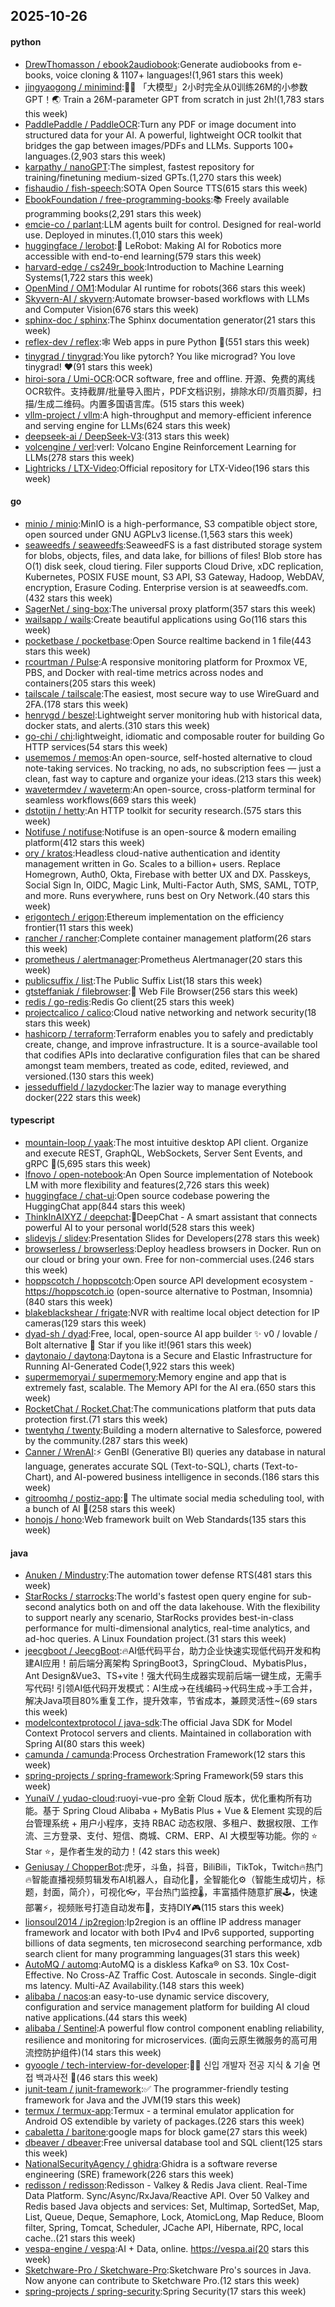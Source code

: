 ## 2025-10-26

#### python
* [DrewThomasson / ebook2audiobook](https://github.com/DrewThomasson/ebook2audiobook):Generate audiobooks from e-books, voice cloning & 1107+ languages!(1,961 stars this week)
* [jingyaogong / minimind](https://github.com/jingyaogong/minimind):🚀🚀 「大模型」2小时完全从0训练26M的小参数GPT！🌏 Train a 26M-parameter GPT from scratch in just 2h!(1,783 stars this week)
* [PaddlePaddle / PaddleOCR](https://github.com/PaddlePaddle/PaddleOCR):Turn any PDF or image document into structured data for your AI. A powerful, lightweight OCR toolkit that bridges the gap between images/PDFs and LLMs. Supports 100+ languages.(2,903 stars this week)
* [karpathy / nanoGPT](https://github.com/karpathy/nanoGPT):The simplest, fastest repository for training/finetuning medium-sized GPTs.(1,270 stars this week)
* [fishaudio / fish-speech](https://github.com/fishaudio/fish-speech):SOTA Open Source TTS(615 stars this week)
* [EbookFoundation / free-programming-books](https://github.com/EbookFoundation/free-programming-books):📚 Freely available programming books(2,291 stars this week)
* [emcie-co / parlant](https://github.com/emcie-co/parlant):LLM agents built for control. Designed for real-world use. Deployed in minutes.(1,010 stars this week)
* [huggingface / lerobot](https://github.com/huggingface/lerobot):🤗 LeRobot: Making AI for Robotics more accessible with end-to-end learning(579 stars this week)
* [harvard-edge / cs249r_book](https://github.com/harvard-edge/cs249r_book):Introduction to Machine Learning Systems(1,722 stars this week)
* [OpenMind / OM1](https://github.com/OpenMind/OM1):Modular AI runtime for robots(366 stars this week)
* [Skyvern-AI / skyvern](https://github.com/Skyvern-AI/skyvern):Automate browser-based workflows with LLMs and Computer Vision(676 stars this week)
* [sphinx-doc / sphinx](https://github.com/sphinx-doc/sphinx):The Sphinx documentation generator(21 stars this week)
* [reflex-dev / reflex](https://github.com/reflex-dev/reflex):🕸️ Web apps in pure Python 🐍(551 stars this week)
* [tinygrad / tinygrad](https://github.com/tinygrad/tinygrad):You like pytorch? You like micrograd? You love tinygrad! ❤️(91 stars this week)
* [hiroi-sora / Umi-OCR](https://github.com/hiroi-sora/Umi-OCR):OCR software, free and offline. 开源、免费的离线OCR软件。支持截屏/批量导入图片，PDF文档识别，排除水印/页眉页脚，扫描/生成二维码。内置多国语言库。(515 stars this week)
* [vllm-project / vllm](https://github.com/vllm-project/vllm):A high-throughput and memory-efficient inference and serving engine for LLMs(624 stars this week)
* [deepseek-ai / DeepSeek-V3](https://github.com/deepseek-ai/DeepSeek-V3):(313 stars this week)
* [volcengine / verl](https://github.com/volcengine/verl):verl: Volcano Engine Reinforcement Learning for LLMs(278 stars this week)
* [Lightricks / LTX-Video](https://github.com/Lightricks/LTX-Video):Official repository for LTX-Video(196 stars this week)

#### go
* [minio / minio](https://github.com/minio/minio):MinIO is a high-performance, S3 compatible object store, open sourced under GNU AGPLv3 license.(1,563 stars this week)
* [seaweedfs / seaweedfs](https://github.com/seaweedfs/seaweedfs):SeaweedFS is a fast distributed storage system for blobs, objects, files, and data lake, for billions of files! Blob store has O(1) disk seek, cloud tiering. Filer supports Cloud Drive, xDC replication, Kubernetes, POSIX FUSE mount, S3 API, S3 Gateway, Hadoop, WebDAV, encryption, Erasure Coding. Enterprise version is at seaweedfs.com.(432 stars this week)
* [SagerNet / sing-box](https://github.com/SagerNet/sing-box):The universal proxy platform(357 stars this week)
* [wailsapp / wails](https://github.com/wailsapp/wails):Create beautiful applications using Go(116 stars this week)
* [pocketbase / pocketbase](https://github.com/pocketbase/pocketbase):Open Source realtime backend in 1 file(443 stars this week)
* [rcourtman / Pulse](https://github.com/rcourtman/Pulse):A responsive monitoring platform for Proxmox VE, PBS, and Docker with real-time metrics across nodes and containers(205 stars this week)
* [tailscale / tailscale](https://github.com/tailscale/tailscale):The easiest, most secure way to use WireGuard and 2FA.(178 stars this week)
* [henrygd / beszel](https://github.com/henrygd/beszel):Lightweight server monitoring hub with historical data, docker stats, and alerts.(310 stars this week)
* [go-chi / chi](https://github.com/go-chi/chi):lightweight, idiomatic and composable router for building Go HTTP services(54 stars this week)
* [usememos / memos](https://github.com/usememos/memos):An open-source, self-hosted alternative to cloud note-taking services. No tracking, no ads, no subscription fees — just a clean, fast way to capture and organize your ideas.(213 stars this week)
* [wavetermdev / waveterm](https://github.com/wavetermdev/waveterm):An open-source, cross-platform terminal for seamless workflows(669 stars this week)
* [dstotijn / hetty](https://github.com/dstotijn/hetty):An HTTP toolkit for security research.(575 stars this week)
* [Notifuse / notifuse](https://github.com/Notifuse/notifuse):Notifuse is an open-source & modern emailing platform(412 stars this week)
* [ory / kratos](https://github.com/ory/kratos):Headless cloud-native authentication and identity management written in Go. Scales to a billion+ users. Replace Homegrown, Auth0, Okta, Firebase with better UX and DX. Passkeys, Social Sign In, OIDC, Magic Link, Multi-Factor Auth, SMS, SAML, TOTP, and more. Runs everywhere, runs best on Ory Network.(40 stars this week)
* [erigontech / erigon](https://github.com/erigontech/erigon):Ethereum implementation on the efficiency frontier(11 stars this week)
* [rancher / rancher](https://github.com/rancher/rancher):Complete container management platform(26 stars this week)
* [prometheus / alertmanager](https://github.com/prometheus/alertmanager):Prometheus Alertmanager(20 stars this week)
* [publicsuffix / list](https://github.com/publicsuffix/list):The Public Suffix List(18 stars this week)
* [gtsteffaniak / filebrowser](https://github.com/gtsteffaniak/filebrowser):📂 Web File Browser(256 stars this week)
* [redis / go-redis](https://github.com/redis/go-redis):Redis Go client(25 stars this week)
* [projectcalico / calico](https://github.com/projectcalico/calico):Cloud native networking and network security(18 stars this week)
* [hashicorp / terraform](https://github.com/hashicorp/terraform):Terraform enables you to safely and predictably create, change, and improve infrastructure. It is a source-available tool that codifies APIs into declarative configuration files that can be shared amongst team members, treated as code, edited, reviewed, and versioned.(130 stars this week)
* [jesseduffield / lazydocker](https://github.com/jesseduffield/lazydocker):The lazier way to manage everything docker(222 stars this week)

#### typescript
* [mountain-loop / yaak](https://github.com/mountain-loop/yaak):The most intuitive desktop API client. Organize and execute REST, GraphQL, WebSockets, Server Sent Events, and gRPC 🦬(5,695 stars this week)
* [lfnovo / open-notebook](https://github.com/lfnovo/open-notebook):An Open Source implementation of Notebook LM with more flexibility and features(2,726 stars this week)
* [huggingface / chat-ui](https://github.com/huggingface/chat-ui):Open source codebase powering the HuggingChat app(844 stars this week)
* [ThinkInAIXYZ / deepchat](https://github.com/ThinkInAIXYZ/deepchat):🐬DeepChat - A smart assistant that connects powerful AI to your personal world(528 stars this week)
* [slidevjs / slidev](https://github.com/slidevjs/slidev):Presentation Slides for Developers(278 stars this week)
* [browserless / browserless](https://github.com/browserless/browserless):Deploy headless browsers in Docker. Run on our cloud or bring your own. Free for non-commercial uses.(246 stars this week)
* [hoppscotch / hoppscotch](https://github.com/hoppscotch/hoppscotch):Open source API development ecosystem - https://hoppscotch.io (open-source alternative to Postman, Insomnia)(840 stars this week)
* [blakeblackshear / frigate](https://github.com/blakeblackshear/frigate):NVR with realtime local object detection for IP cameras(129 stars this week)
* [dyad-sh / dyad](https://github.com/dyad-sh/dyad):Free, local, open-source AI app builder ✨ v0 / lovable / Bolt alternative 🌟 Star if you like it!(961 stars this week)
* [daytonaio / daytona](https://github.com/daytonaio/daytona):Daytona is a Secure and Elastic Infrastructure for Running AI-Generated Code(1,922 stars this week)
* [supermemoryai / supermemory](https://github.com/supermemoryai/supermemory):Memory engine and app that is extremely fast, scalable. The Memory API for the AI era.(650 stars this week)
* [RocketChat / Rocket.Chat](https://github.com/RocketChat/Rocket.Chat):The communications platform that puts data protection first.(71 stars this week)
* [twentyhq / twenty](https://github.com/twentyhq/twenty):Building a modern alternative to Salesforce, powered by the community.(287 stars this week)
* [Canner / WrenAI](https://github.com/Canner/WrenAI):⚡️ GenBI (Generative BI) queries any database in natural language, generates accurate SQL (Text-to-SQL), charts (Text-to-Chart), and AI-powered business intelligence in seconds.(186 stars this week)
* [gitroomhq / postiz-app](https://github.com/gitroomhq/postiz-app):📨 The ultimate social media scheduling tool, with a bunch of AI 🤖(258 stars this week)
* [honojs / hono](https://github.com/honojs/hono):Web framework built on Web Standards(135 stars this week)

#### java
* [Anuken / Mindustry](https://github.com/Anuken/Mindustry):The automation tower defense RTS(481 stars this week)
* [StarRocks / starrocks](https://github.com/StarRocks/starrocks):The world's fastest open query engine for sub-second analytics both on and off the data lakehouse. With the flexibility to support nearly any scenario, StarRocks provides best-in-class performance for multi-dimensional analytics, real-time analytics, and ad-hoc queries. A Linux Foundation project.(31 stars this week)
* [jeecgboot / JeecgBoot](https://github.com/jeecgboot/JeecgBoot):🔥AI低代码平台，助力企业快速实现低代码开发和构建AI应用！前后端分离架构 SpringBoot3，SpringCloud、MybatisPlus，Ant Design&Vue3、TS+vite！强大代码生成器实现前后端一键生成，无需手写代码! 引领AI低代码开发模式：AI生成→在线编码→代码生成→手工合并，解决Java项目80%重复工作，提升效率，节省成本，兼顾灵活性~(69 stars this week)
* [modelcontextprotocol / java-sdk](https://github.com/modelcontextprotocol/java-sdk):The official Java SDK for Model Context Protocol servers and clients. Maintained in collaboration with Spring AI(80 stars this week)
* [camunda / camunda](https://github.com/camunda/camunda):Process Orchestration Framework(12 stars this week)
* [spring-projects / spring-framework](https://github.com/spring-projects/spring-framework):Spring Framework(59 stars this week)
* [YunaiV / yudao-cloud](https://github.com/YunaiV/yudao-cloud):ruoyi-vue-pro 全新 Cloud 版本，优化重构所有功能。基于 Spring Cloud Alibaba + MyBatis Plus + Vue & Element 实现的后台管理系统 + 用户小程序，支持 RBAC 动态权限、多租户、数据权限、工作流、三方登录、支付、短信、商城、CRM、ERP、AI 大模型等功能。你的 ⭐️ Star ⭐️，是作者生发的动力！(42 stars this week)
* [Geniusay / ChopperBot](https://github.com/Geniusay/ChopperBot):虎牙，斗鱼，抖音，BiliBili，TikTok，Twitch🔥热门🔥智能直播视频剪辑发布AI机器人，自动化🤖，全智能化⚙（智能生成切片，标题，封面，简介），可视化👓，平台热门监控🌡，丰富插件随意扩展🕹，快速部署⚡，视频账号打造自动发布🌟，支持DIY🎮(115 stars this week)
* [lionsoul2014 / ip2region](https://github.com/lionsoul2014/ip2region):Ip2region is an offline IP address manager framework and locator with both IPv4 and IPv6 supported, supporting billions of data segments, ten microsecond searching performance, xdb search client for many programming languages(31 stars this week)
* [AutoMQ / automq](https://github.com/AutoMQ/automq):AutoMQ is a diskless Kafka® on S3. 10x Cost-Effective. No Cross-AZ Traffic Cost. Autoscale in seconds. Single-digit ms latency. Multi-AZ Availability.(148 stars this week)
* [alibaba / nacos](https://github.com/alibaba/nacos):an easy-to-use dynamic service discovery, configuration and service management platform for building AI cloud native applications.(44 stars this week)
* [alibaba / Sentinel](https://github.com/alibaba/Sentinel):A powerful flow control component enabling reliability, resilience and monitoring for microservices. (面向云原生微服务的高可用流控防护组件)(14 stars this week)
* [gyoogle / tech-interview-for-developer](https://github.com/gyoogle/tech-interview-for-developer):👶🏻 신입 개발자 전공 지식 & 기술 면접 백과사전 📖(46 stars this week)
* [junit-team / junit-framework](https://github.com/junit-team/junit-framework):✅ The programmer-friendly testing framework for Java and the JVM(19 stars this week)
* [termux / termux-app](https://github.com/termux/termux-app):Termux - a terminal emulator application for Android OS extendible by variety of packages.(226 stars this week)
* [cabaletta / baritone](https://github.com/cabaletta/baritone):google maps for block game(27 stars this week)
* [dbeaver / dbeaver](https://github.com/dbeaver/dbeaver):Free universal database tool and SQL client(125 stars this week)
* [NationalSecurityAgency / ghidra](https://github.com/NationalSecurityAgency/ghidra):Ghidra is a software reverse engineering (SRE) framework(226 stars this week)
* [redisson / redisson](https://github.com/redisson/redisson):Redisson - Valkey & Redis Java client. Real-Time Data Platform. Sync/Async/RxJava/Reactive API. Over 50 Valkey and Redis based Java objects and services: Set, Multimap, SortedSet, Map, List, Queue, Deque, Semaphore, Lock, AtomicLong, Map Reduce, Bloom filter, Spring, Tomcat, Scheduler, JCache API, Hibernate, RPC, local cache..(21 stars this week)
* [vespa-engine / vespa](https://github.com/vespa-engine/vespa):AI + Data, online. https://vespa.ai(20 stars this week)
* [Sketchware-Pro / Sketchware-Pro](https://github.com/Sketchware-Pro/Sketchware-Pro):Sketchware Pro's sources in Java. Now anyone can contribute to Sketchware Pro.(12 stars this week)
* [spring-projects / spring-security](https://github.com/spring-projects/spring-security):Spring Security(17 stars this week)
